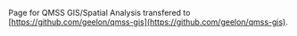 Page for QMSS GIS/Spatial Analysis transfered to [https://github.com/geelon/qmss-gis](https://github.com/geelon/qmss-gis).